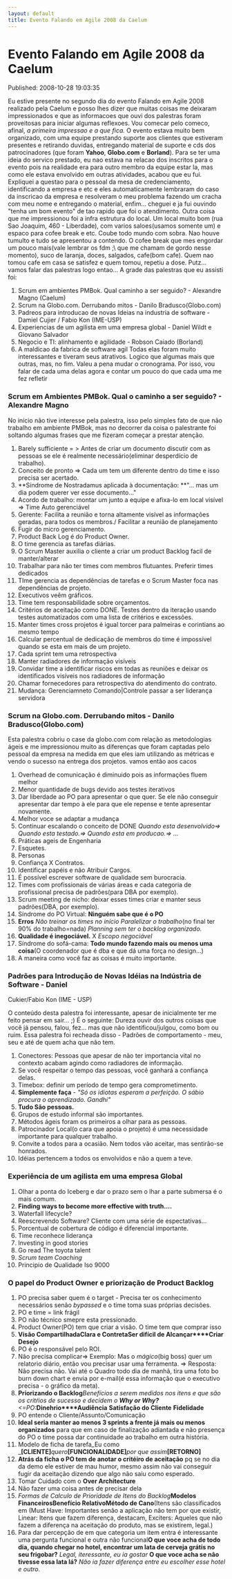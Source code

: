 ```yaml
---
layout: default
title: Evento Falando em Agile 2008 da Caelum
---
```



Evento Falando em Agile 2008 da Caelum
======================================
Published: 2008-10-28 19:03:35

Eu estive presente no segundo dia do evento Falando em Agile 2008 realizado
pela Caelum e posso lhes dizer que muitas coisas me deixaram impressionados e
que as informacoes que ouvi dos palestras foram proveitosas para iniciar
algumas reflexoes. Vou comecar pelo comeco, afinal, _a primeira impressao e a
que fica._ O evento estava muito bem organizado, com uma equipe prestando
suporte aos clientes que estiveram presentes e retirando duvidas, entregando
material de suporte e cds dos patrocinadores (que foram **Yahoo**,
**Globo.com** e **Borland**). Para se ter uma ideia do servico prestado, eu
nao estava na relacao dos inscritos para o evento pois na realidade era para
outro membro da equipe estar la, mas como ele estava envolvido em outras
atividades, acabou que eu fui. Expliquei a questao para o pessoal da mesa de
credenciamento, identificando a empresa e etc e eles automaticamente lembraram
do caso da inscricao da empresa e resolveram o meu problema fazendo um cracha
com meu nome e entregando o material, enfim... cheguei e ja fui ouvindo "tenha
um bom evento" de tao rapido que foi o atendimento. Outra coisa que me
impressionou foi a infra estrutura do local. Um local muito bom (rua Sao
Joaquim, 460 - Liberdade), com varios saloes(usamos somente um) e espaco para
cofee break e etc. Coube todo mundo com sobra. Nao houve tumulto e tudo se
apresentou a contendo. O cofee break que mes engordar um pouco mais(vale
lembrar os fdm ;\ que me chamam de gordo nesse momento), suco de laranja,
doces, salgados, cafe(bom cafe). Quem nao tomou cafe em casa se satisfez e
quem tomou, repetiu a dose. Putz... vamos falar das palestras logo entao... A
grade das palestras que eu assisti foi:

  1. Scrum em ambientes PMBok. Qual caminho a ser seguido? - Alexandre Magno (Caelum)
  2. Scrum na Globo.com. Derrubando mitos - Danilo Bradusco(Globo.com)
  3. Padreos para introducao de novas Ideias na industria de software - Damiel Cujier / Fabio Kon (IME-USP)
  4. Experiencias de um agilista em uma empresa global - Daniel Wildt e Giovano Salvador
  5. Negocio e TI: alinhamento e agilidade - Robson Caiado (Borland)
  6. A maldicao da fabrica de software agil
Todas elas foram muito interessantes e tiveram seus atrativos. Logico que
algumas mais que outras, mas, no fim. Valeu a pena mudar o cronograma. Por
isso, vou falar de cada uma delas agora e contar um pouco do que cada uma me
fez refletir

### Scrum em Ambientes PMBok. Qual o caminho a ser seguido? - Alexandre Magno

No início não tive interesse pela palestra, isso pelo simples fato de que não
trabalho em ambiente PMBok, mas no decorrer da coisa o palestrante foi
soltando algumas frases que me fizeram começar a prestar atenção.

  1. Barely sufficiente = > Antes de criar um documento discutir com as pessoas se ele é realmente necessário(eliminar desperdício de trabalho).
  2. Conceito de pronto => Cada um tem um diferente dentro do time e isso precisa ser acertado.
  3. **Síndrome de Nostradamus aplicada à documentação: **"... mas um dia podem querer ver esse documento..."
  4. Acordo de trabalho: montar um junto a equipe e afixa-lo em local visível => Time Auto gerenciável
  5. Gerente: Facilita a reunião e torna altamente visível as informações geradas, para todos os membros./ Facilitar a reunião de planejamento
  6. Fugir do micro gerenciamento.
  7. Product Back Log é do Product Owner.
  8. O time gerencia as tarefas diárias.
  9. O Scrum Master auxilia o cliente a criar um product Backlog facil de manter/alterar
  10. Trabalhar para não ter times com membros flutuantes. Preferir times dedicados
  11. TIme gerencia as dependências de tarefas e o Scrum Master foca nas dependências de projeto.
  12. Executivos veêm gráficos.
  13. Time tem responsabilidade sobre orçamentos.
  14. Critérios de aceitação como DONE. Testes dentro da iteração usando testes automatizados com uma lista de critérios e excessões.
  15. Manter times cross projetos é igual torcer para palmeiras e corintians ao mesmo tempo
  16. Calcular percentual de dedicação de membros do time é impossível quando se esta em mais de um projeto.
  17. Cada sprint tem uma retrospectiva
  18. Manter radiadores de informação visíveis
  19. Convidar time a identificar riscos em todas as reuniões e deixar os identificados visíveis nos radiadores de informação
  20. Chamar fornecedores para retrospectiva do atendimento do contrato.
  21. Mudança: Gerenciamneto Comando|Controle passar a ser liderança servidora

### Scrum na Globo.com. Derrubando mitos - Danilo Bradusco(Globo.com)

Esta palestra cobriu o case da globo.com com relação as metodologias ágeis e
me impressionou muito as diferenças que foram captadas pelo pessoal da empresa
na medida em que eles iam utilizando as métricas e vendo o sucesso na entrega
dos projetos. vamos então aos cacos

  1. Overhead de comunicação é diminuido pois as informações fluem melhor
  2. Menor quantidade de bugs devido aos testes iterativos
  3. Dar liberdade ao PO para apresentar o que quer. Se ele não conseguir apresentar dar tempo à ele para que ele repense e tente apresentar novamente.
  4. Melhor voce se adaptar a mudança
  5. Continuar escalando o conceito de DONE _Quando esta desenvolvido=>_ _Quando esta testado.=>_ _Quando esta em producao.=>_ _..._
  6. Práticas ageis de Engenharia
  7. Esquetes.
  8. Personas
  9. Confiança X Contratos.
  10. Identificar papéis e não Atribuir Cargos.
  11. É possível escrever software de qualidade sem burocracia.
  12. Times com profissionais de várias áreas e cada categoria de profissional precisa de padrões(para DBA por exemplo).
  13. Scrum meeting de nicho: deixar esses times criar e manter seus padrões(DBA, por exemplo).
  14. Síndrome do PO Virtual: **Ninguém sabe que é o PO**
  15. **Erros** _Não treinar os times no início_ _Paralelizar o trabalho_(no final ter 90% do trabalho=nada) _Planning sem ter o backlog organizado._
  16. **Qualidade é inegociável.** X _Escopo negociável_
  17. Síndrome do sofá-cama: **Todo mundo fazendo mais ou menos uma coisa**(O coordenador que é dba e que dá uma força no design...)
  18. A maneira como você faz as coisas é muito importante.

### Padrões para Introdução de Novas Idéias na Indústria de Software - Daniel
Cukier/Fabio Kon (IME - USP)

O conteúdo desta palestra foi interessante, apesar de inicialmente ter me
feito pensar em sair... ;) É o seguinte: Dureza ouvir dos outros coisas que
você já pensou, falou, fez... mas que não identificou/julgou, como bom ou
ruim. Essa palestra foi recheada disso - Padrões de comportamento - meu, seu e
até de quem acha que não tem.

  1. Conectores: Pessoas que apesar de não ter importancia vital no contexto acabam agindo como radiadores de informação.
  2. Se você respeitar o tempo das pessoas, você ganhará a confiança delas.
  3. Timebox: definir um período de tempo gera comprometimento.
  4. **Simplemente faça** - _"Só os idiotas esperam a perfeição. O sábio procura o aprendizado. Gandhi"_
  5. **Tudo São pessoas.**
  6. Grupos de estudo informal são importantes.
  7. Métodos ágeis foram os primeiros a olhar para as pessoas.
  8. Patrocinador Local(o cara que apoia o projeto) é uma necessidade importante para qualquer trabalho.
  9. Convite a todos para a ocasião. Nem todos vão aceitar, mas sentirão-se honrados.
  10. Idéias pertencem a todos os envolvidos e não a quem a teve.

### Experiência de um agilista em uma empresa Global

  1. Olhar a ponta do Iceberg e dar o prazo sem o lhar a parte submersa é o mais comum.
  2. **Finding ways to become more effective with truth....**
  3. Waterfall lifecycle?
  4. Reescrevendo Software? Cliente com uma série de espectativas...
  5. Porcentual de cobertura de código é diferencial importante.
  6. Time reconhece liderança
  7. Investing in good stories
  8. Go read The toyota talent
  9. _Scrum team Coaching_
  10. Principio de Qualidade Iso 9000

### O papel do Product Owner e priorização de Product Backlog

  1. PO precisa saber quem é o target - Precisa ter os conhecimento necessários senão _bypassed_ e o time toma suas próprias decisões.
  2. PO e time = link frágil
  3. PO não técnico smepre esta pressionado.
  4. Product Owner(PO) tem que criar a visão. O time tem que comprar isso
  5. **Visão Compartilhada****Clara e Contreta****Ser difícil de Alcançar****Criar Desejo**
  6. PO é o responsável pelo ROI.
  7. Não precisa complicar=> Exemplo: Mas o _mágico_(big boss) quer um relatorio diário, então vou precisar usar uma ferramenta. => Resposta: Não precisa não. Vai até o Quadro todo dia de manhã, tira uma foto bo burn down chart e envia por e-mail(é essa informação que o executivo precisa - o gráfico da meta).
  8. **Priorizando o Backlog**_Benefícios a serem medidos nos itens e que são os critŕios de sucesso e decidem o **_Why or Why?_**<=PO:_**Dinehrio****Audiência** **Satisfação do Cliente** **Fidelidade**
  9. PO entende o Cliente/Assunto/Comunicação
  10. **Ideal seria manter ao menos 3 sprints a frente já mais ou menos organizados** para que em caso de finalização adiantada e não presença do PO o time possa dar continuidade ao trabalho em outra história.
  11. Modelo de ficha de tarefa_Eu como _**[CLIENTE]**_quero_**[FUNCIONALIDADE]**_por que assim_**[RETORNO]**
  12. **Atrás da ficha o PO tem de anotar o critéiro de aceitação** pq se no dia da demo ele estiver de mau humor, mesmo assim não vai conseguir fugir da aceitação dizendo que algo não saiu como esperado.
  13. Tomar Cuidado com o **Over Architecture**
  14. Não fazer uma coisa antes de precisar dela
  15. _Formas de Calculo de Prioridade de Itens do Backlog_**Modelos Financeiros****Benefício Relativo****Método de Cano**(Itens são classificados em (Must Have: Importantes senão a aplicação não tem por que existir, Linear: Itens que fazem diferença, destacam, Exciters: Aqueles que não fazem a diferença na aceitação do produto, mas se existirem, legal.)
  16. Para dar percepção de em que categoria um item entra é interessante uma pergunta funcional e outra não funcional**O que voce acha de todo dia, quando chegar no hotel, encontrar um lata de cerveja grátis no seu frigobar?** _Legal, iteressante, eu ia gostar_ **O que voce acha se não tivesse essa lata lá?** _Não ia fazer diferença entre eu escolher esse hotel e outro._

